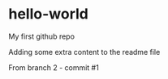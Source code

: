 # hello-world
My first github repo

Adding some extra content to the readme file

From branch 2 - commit #1
